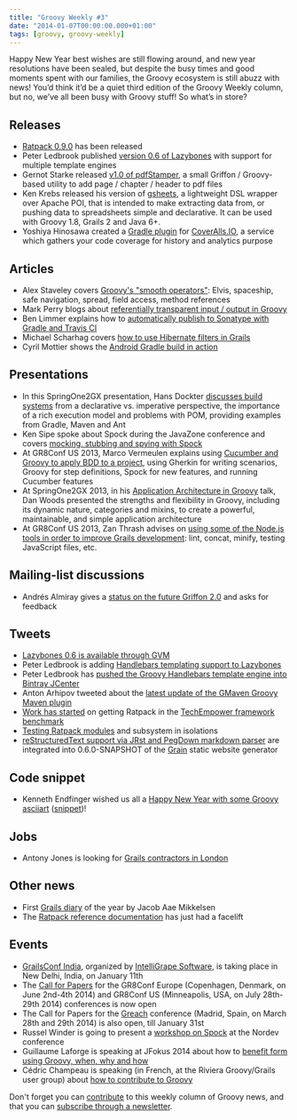 ```yaml
---
title: "Groovy Weekly #3"
date: "2014-01-07T00:00:00.000+01:00"
tags: [groovy, groovy-weekly]
---
```


Happy New Year best wishes are still flowing around, and new year resolutions have been sealed, but despite the busy times and good moments spent with our families, the Groovy ecosystem is still abuzz with news! You’d think it’d be a quiet third edition of the Groovy Weekly column, but no, we’ve all been busy with Groovy stuff! So what’s in store?

## Releases

*   [Ratpack 0.9.0](http://www.ratpack.io/versions/0.9.0/) has been released
*   Peter Ledbrook published [version 0.6 of Lazybones](https://bintray.com/pledbrook/lazybones-templates/lazybones/0.6/release) with support for multiple template engines
*   Gernot Starke released [v1.0 of pdfStamper](https://bitbucket.org/arc42/pdfstamper/overview), a small Griffon / Groovy-based utility to add page / chapter / header to pdf files
*   Ken Krebs released his version of [gsheets](https://github.com/kktec/gsheets), a lightweight DSL wrapper over Apache POI, that is intended to make extracting data from, or pushing data to spreadsheets simple and declarative. It can be used with Groovy 1.8, Grails 2 and Java 6+.
*   Yoshiya Hinosawa created a [Gradle plugin](https://github.com/kt3k/coveralls-gradle-plugin) for [CoverAlls.IO](https://coveralls.io/), a service which gathers your code coverage for history and analytics purpose

## Articles

*   Alex Staveley covers [Groovy's "smooth operators"](http://java.dzone.com/articles/groovys-smooth-operators): Elvis, spaceship, safe navigation, spread, field access, method references
*   Mark Perry blogs about [referentially transparent input / output in Groovy](http://mperry.github.io/2014/01/03/referentially-transparent-io.html)
*   Ben Limmer explains how to [automatically publish to Sonatype with Gradle and Travis CI](http://benlimmer.com/2014/01/04/automatically-publish-to-sonatype-with-gradle-and-travis-ci/)
*   Michael Scharhag covers [how to use Hibernate filters in Grails](http://www.mscharhag.com/2014/01/grails-hibernate-filters.html)
*   Cyril Mottier shows the [Android Gradle build in action](https://plus.google.com/118417777153109946393/posts/WRgB2shaeuu)

## Presentations

*   In this SpringOne2GX presentation, Hans Dockter [discusses build systems](http://www.infoq.com/presentations/compare-build-tools) from a declarative vs. imperative perspective, the importance of a rich execution model and problems with POM, providing examples from Gradle, Maven and Ant
*   Ken Sipe spoke about Spock during the JavaZone conference and covers [mocking, stubbing and spying with Spock](http://vimeo.com/74553183)
*   At GR8Conf US 2013, Marco Vermeulen explains using [Cucumber and Groovy to apply BDD to a project](http://www.infoq.com/presentations/bdd-cucumber-groovy), using Gherkin for writing scenarios, Groovy for step definitions, Spock for new features, and running Cucumber features
*   At SpringOne2GX 2013, in his [Application Architecture in Groovy](http://www.infoq.com/presentations/groovy-app-architecture) talk, Dan Woods presented the strengths and flexibility in Groovy, including its dynamic nature, categories and mixins, to create a powerful, maintainable, and simple application architecture
*   At GR8Conf US 2013, Zan Thrash advises on [using some of the Node.js tools in order to improve Grails development](http://www.infoq.com/presentations/grails-nodejs): lint, concat, minify, testing JavaScript files, etc.

## Mailing-list discussions

*   Andrés Almiray gives a [status on the future Griffon 2.0](http://markmail.org/message/h6g4sarojl7b7mi6?q=griffon+user+list:org.codehaus.griffon.user+order:date-backward&page=1) and asks for feedback

## Tweets

*   [Lazybones 0.6 is available through GVM](https://twitter.com/gvmtool/status/419840537924210688)
*   Peter Ledbrook is adding [Handlebars templating support to Lazybones](https://twitter.com/pledbrook/status/417986426882777088)
*   Peter Ledbrook has [pushed the Groovy Handlebars template engine into Bintray JCenter](https://twitter.com/pledbrook/status/419021400327077888)
*   Anton Arhipov tweeted about the [latest update of the GMaven Groovy Maven plugin](https://twitter.com/antonarhipov/status/419614242333917184)
*   [Work has started](https://twitter.com/ratpackweb/status/419045750396694528) on getting Ratpack in the [TechEmpower framework benchmark](http://www.techempower.com/benchmarks/)
*   [Testing Ratpack modules](https://twitter.com/ratpackweb/status/417318063957377024) and subsystem in isolations
*   [reStructuredText support via JRst and PegDown markdown parser](https://twitter.com/grainframework/status/418021109066248192) are integrated into 0.6.0-SNAPSHOT of the [Grain](http://sysgears.com/grain/) static website generator
    
## Code snippet

*   Kenneth Endfinger wished us all a [Happy New Year with some Groovy asciiart](https://plus.google.com/u/0/+KennethEndfinger/posts/g4nPwfoBGeu) ([snippet](https://gist.github.com/kaendfinger/8220577))!

## Jobs

*   Antony Jones is looking for [Grails contractors in London](https://twitter.com/antony/status/419055221365415936)
    
## Other news

*   First [Grails diary](http://grydeske.net/news/show/24) of the year by Jacob Aae Mikkelsen
*   The [Ratpack reference documentation](http://www.ratpack.io/manual/current/api/) has just had a facelift

## Events

*   [GrailsConf India](http://grailsconf.in/), organized by [IntelliGrape Software](http://www.intelligrape.com/), is taking place in New Delhi, India, on January 11th
*   The [Call for Papers](http://cfp.gr8conf.org/login/auth) for the GR8Conf Europe (Copenhagen, Denmark, on June 2nd-4th 2014) and GR8Conf US (Minneapolis, USA, on July 28th-29th 2014) conferences is now open
*   The Call for Papers for the [Greach](http://greach.es/) conference (Madrid, Spain, on March 28th and 29th 2014) is also open, till January 31st
*   Russel Winder is going to present a [workshop on Spock](http://nordevcon.com/#russel_winder) at the Nordev conference
*   Guillaume Laforge is speaking at JFokus 2014 about how to [benefit form using Groovy, when, why and how](http://www.jfokus.se/jfokus/talks.jsp#BenefitfromGroovynow)
*   Cédric Champeau is speaking (in French, at the Riviera Groovy/Grails user group) about [how to contribute to Groovy](http://www.meetup.com/Riviera-Groovy-Grails-User-Group/events/154634302/)
    
Don't forget you can [contribute](http://bit.ly/groovyweekly) to this weekly column of Groovy news, and that you can [subscribe through a newsletter](http://bit.ly/groovy-weekly-subscribe).